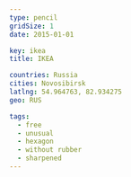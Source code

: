 ```yaml
---
type: pencil
gridSize: 1
date: 2015-01-01

key: ikea
title: IKEA

countries: Russia
cities: Novosibirsk
latlng: 54.964763, 82.934275
geo: RUS

tags:
  - free
  - unusual
  - hexagon
  - without rubber
  - sharpened
---
```

